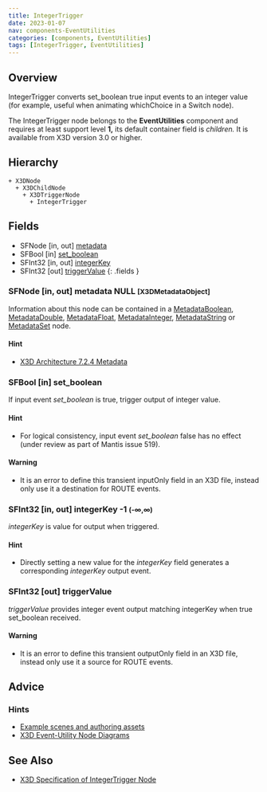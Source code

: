 ```yaml
---
title: IntegerTrigger
date: 2023-01-07
nav: components-EventUtilities
categories: [components, EventUtilities]
tags: [IntegerTrigger, EventUtilities]
---
```

<style>
.post h3 {
  word-spacing: 0.2em;
}
</style>

## Overview

IntegerTrigger converts set_boolean true input events to an integer value (for example, useful when animating whichChoice in a Switch node).

The IntegerTrigger node belongs to the **EventUtilities** component and requires at least support level **1,** its default container field is *children.* It is available from X3D version 3.0 or higher.

## Hierarchy

```
+ X3DNode
  + X3DChildNode
    + X3DTriggerNode
      + IntegerTrigger
```

## Fields

- SFNode \[in, out\] [metadata](#sfnode-in-out-metadata-null-x3dmetadataobject)
- SFBool \[in\] [set_boolean](#sfbool-in-set_boolean)
- SFInt32 \[in, out\] [integerKey](#sfint32-in-out-integerkey--1--)
- SFInt32 \[out\] [triggerValue](#sfint32-out-triggervalue)
{: .fields }

### SFNode [in, out] **metadata** NULL <small>[X3DMetadataObject]</small>

Information about this node can be contained in a [MetadataBoolean](/x_ite/components/core/metadataboolean/), [MetadataDouble](/x_ite/components/core/metadatadouble/), [MetadataFloat](/x_ite/components/core/metadatafloat/), [MetadataInteger](/x_ite/components/core/metadatainteger/), [MetadataString](/x_ite/components/core/metadatastring/) or [MetadataSet](/x_ite/components/core/metadataset/) node.

#### Hint

- [X3D Architecture 7.2.4 Metadata](https://www.web3d.org/specifications/X3Dv4/ISO-IEC19775-1v4-IS/Part01/components/core.html#Metadata)

### SFBool [in] **set_boolean**

If input event *set_boolean* is true, trigger output of integer value.

#### Hint

- For logical consistency, input event *set_boolean* false has no effect (under review as part of Mantis issue 519).

#### Warning

- It is an error to define this transient inputOnly field in an X3D file, instead only use it a destination for ROUTE events.

### SFInt32 [in, out] **integerKey** -1 <small>(-∞,∞)</small>

*integerKey* is value for output when triggered.

#### Hint

- Directly setting a new value for the *integerKey* field generates a corresponding *integerKey* output event.

### SFInt32 [out] **triggerValue**

*triggerValue* provides integer event output matching integerKey when true set_boolean received.

#### Warning

- It is an error to define this transient outputOnly field in an X3D file, instead only use it a source for ROUTE events.

## Advice

### Hints

- [Example scenes and authoring assets](https://www.web3d.org/x3d/content/examples/X3dForWebAuthors/Chapter09-EventUtilitiesScripting)
- [X3D Event-Utility Node Diagrams](https://www.web3d.org/x3d/content/examples/X3dForWebAuthors/Chapter09-EventUtilitiesScripting/X3dEventUtilityNodeEventDiagrams.pdf)

## See Also

- [X3D Specification of IntegerTrigger Node](https://www.web3d.org/documents/specifications/19775-1/V4.0/Part01/components/eventUtilities.html#IntegerTrigger)
